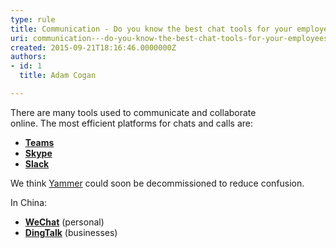 ```yaml
---
type: rule
title: Communication - Do you know the best chat tools for your employees?
uri: communication---do-you-know-the-best-chat-tools-for-your-employees
created: 2015-09-21T18:16:46.0000000Z
authors:
- id: 1
  title: Adam Cogan

---
```


 
​​​There are many tools used to communicate and collaborate online. The most efficient platforms for chats and calls are:​​​​

- [**Teams**](https&#58;//products.office.com/en-ca/microsoft-teams/group-chat-software)
- **[Skype](https&#58;//www.skype.com/)**
- **[Slack​](https&#58;//slack.com/)**


We think [Yammer​](https&#58;//www.yammer.com/) could soon be decommissioned to reduce confusion.

In China:

- **​[WeChat](https&#58;//web.wechat.com/)** (personal)
- **[DingTalk](https&#58;//www.dingtalk.com/en)** (businesses)​


